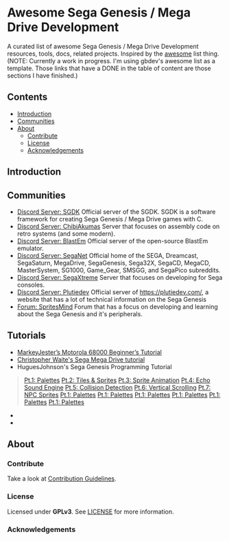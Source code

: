 # Awesome Sega Genesis / Mega Drive Development

A curated list of awesome Sega Genesis / Mega Drive Development resources, tools, docs, related projects. Inspired by the [awesome](https://github.com/sindresorhus/awesome) list thing. (NOTE: Currently a work in progress. I'm using gbdev's awesome list as a template. Those links that have a DONE in the table of content are those sections I have finished.)

## Contents

- [Introduction](#introduction)
- [Communities](#communities)
- [About](#about)
  - [Contribute](#contribute)
  - [License](#license)
  - [Acknowledgements](#acknowledgements)

## Introduction

## Communities

- [Discord Server: SGDK](https://discord.gg/hpHesQG) Official server of the SGDK. SGDK is a software framework for creating Sega Genesis / Mega Drive games with C.
- [Discord Server: ChibiAkumas](https://discord.gg/QYZUW5a) Server that focuses on assembly code on retro systems (and some modern).
- [Discord Server: BlastEm](https://discord.gg/mQW4MKD) Official server of the open-source BlastEm emulator.
- [Discord Server: SegaNet](https://discord.gg/KzkE4Pq) Official home of the SEGA, Dreamcast, SegaSaturn, MegaDrive, SegaGenesis, Sega32X, SegaCD, MegaCD, MasterSystem, SG1000, Game_Gear, SMSGG, and SegaPico subreddits.
- [Discord Server: SegaXtreme](https://discord.gg/C5TbdCH) Server that focuses on developing for Sega consoles.
- [Discord Server: Plutiedev](https://discord.gg/k79rzTz) Official server of https://plutiedev.com/, a website that has a lot of technical information on the Sega Genesis
- [Forum: SpritesMind](http://gendev.spritesmind.net/forum/) Forum that has a focus on developing and learning about the Sega Genesis and it's peripherals.

## Tutorials
- [MarkeyJester’s Motorola 68000 Beginner’s Tutorial](http://mrjester.hapisan.com/04_MC68/Index.html)
- [Christopher Waite's Sega Mega Drive tutorial](https://www.bytesizeadventures.com/modern-mega-drive-programming-getting-started/)
- HuguesJohnson's Sega Genesis Programming Tutorial
> [Pt.1: Palettes](https://huguesjohnson.com/programming/genesis/palettes/)
> [Pt.2: Tiles & Sprites](https://huguesjohnson.com/programming/genesis/tiles-sprites/)
> [Pt.3: Sprite Animation](https://huguesjohnson.com/programming/genesis/animated-sprites/)
> [Pt.4: Echo Sound Engine](https://huguesjohnson.com/programming/genesis/echo/)
> [Pt.5: Collision Detection](https://huguesjohnson.com/programming/genesis/collision-detection/)
> [Pt.6: Vertical Scrolling](https://huguesjohnson.com/programming/genesis/vscroll/)
> [Pt.7: NPC Sprites](https://huguesjohnson.com/programming/genesis/npcs/)
> [Pt.1: Palettes](https://huguesjohnson.com/programming/genesis/palettes/)
> [Pt.1: Palettes](https://huguesjohnson.com/programming/genesis/palettes/)
> [Pt.1: Palettes](https://huguesjohnson.com/programming/genesis/palettes/)
> [Pt.1: Palettes](https://huguesjohnson.com/programming/genesis/palettes/)
> [Pt.1: Palettes](https://huguesjohnson.com/programming/genesis/palettes/)
> [Pt.1: Palettes](https://huguesjohnson.com/programming/genesis/palettes/)
- []()
- []()

## About

### Contribute

Take a look at [Contribution Guidelines](CONTRIBUTING.md).

### License

Licensed under **GPLv3**.
See [LICENSE](LICENSE) for more information.

### Acknowledgements


